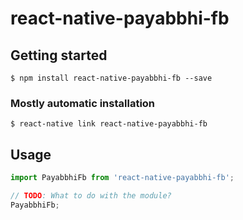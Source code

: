 # react-native-payabbhi-fb

## Getting started

`$ npm install react-native-payabbhi-fb --save`

### Mostly automatic installation

`$ react-native link react-native-payabbhi-fb`

## Usage
```javascript
import PayabbhiFb from 'react-native-payabbhi-fb';

// TODO: What to do with the module?
PayabbhiFb;
```
